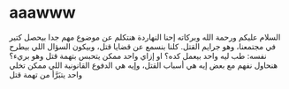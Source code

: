 # aaawww
السلام عليكم ورحمة الله وبركاته  إحنا النهاردة هنتكلم عن موضوع مهم جدا  بيحصل كتير في مجتمعنا، وهو جرايم القتل. كلنا بنسمع عن قضايا قتل، وبيكون السؤال اللي بيطرح نفسه: طب ليه واحد بيعمل كده؟ او إزاي واحد ممكن يتحبس بتهمة قتل وهو بريء؟  هنحاول نفهم مع بعض إيه هي أسباب القتل، وإيه هي الدفوع القانونية اللي ممكن تخلي واحد يتبَرَّأ من تهمة قتل
